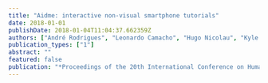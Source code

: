 ```yaml
---
title: "Aidme: interactive non-visual smartphone tutorials"
date: 2018-01-01
publishDate: 2018-01-04T11:04:37.662359Z
authors: ["André Rodrigues", "Leonardo Camacho", "Hugo Nicolau", "Kyle Montague", "Tiago Guerreiro"]
publication_types: ["1"]
abstract: ""
featured: false
publication: "*Proceedings of the 20th International Conference on Human-Computer Interaction with Mobile Devices and Services Adjunct*"
---
```



